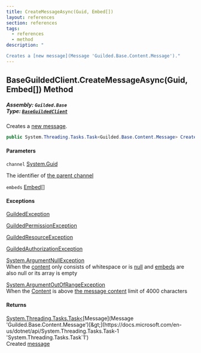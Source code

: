 ```yaml
---
title: CreateMessageAsync(Guid, Embed[])
layout: references
section: references
tags:
  - references
  - method
description: "

Creates a [new message](Message 'Guilded.Base.Content.Message')."
---
```


## BaseGuildedClient.CreateMessageAsync(Guid, Embed[]) Method
##### **Assembly:** `Guilded.Base`<br/>**Type:** [`BaseGuildedClient`](BaseGuildedClient 'Guilded.Base.BaseGuildedClient')

Creates a [new message](Message 'Guilded.Base.Content.Message').

```csharp
public System.Threading.Tasks.Task<Guilded.Base.Content.Message> CreateMessageAsync(Guid channel, params Guilded.Base.Embeds.Embed[] embeds);
```
#### Parameters

<a name='Guilded.Base.BaseGuildedClient.CreateMessageAsync(Guid,Guilded.Base.Embeds.Embed[]).channel'></a>

`channel` [System.Guid](https://docs.microsoft.com/en-us/dotnet/api/System.Guid 'System.Guid')

The identifier of [the parent channel](ServerChannel 'Guilded.Base.Servers.ServerChannel')

<a name='Guilded.Base.BaseGuildedClient.CreateMessageAsync(Guid,Guilded.Base.Embeds.Embed[]).embeds'></a>

`embeds` [Embed](Embed 'Guilded.Base.Embeds.Embed')[[]](https://docs.microsoft.com/en-us/dotnet/api/System.Array 'System.Array')

#### Exceptions

[GuildedException](GuildedException 'Guilded.Base.GuildedException')

[GuildedPermissionException](GuildedPermissionException 'Guilded.Base.GuildedPermissionException')

[GuildedResourceException](GuildedResourceException 'Guilded.Base.GuildedResourceException')

[GuildedAuthorizationException](GuildedAuthorizationException 'Guilded.Base.GuildedAuthorizationException')

[System.ArgumentNullException](https://docs.microsoft.com/en-us/dotnet/api/System.ArgumentNullException 'System.ArgumentNullException')  
When the [content](MessageContent.Content 'Guilded.Base.Content.MessageContent.Content') only consists of whitespace or is [null](https://docs.microsoft.com/en-us/dotnet/csharp/language-reference/keywords/null 'https://docs.microsoft.com/en-us/dotnet/csharp/language-reference/keywords/null') and [embeds](MessageContent.Embeds 'Guilded.Base.Content.MessageContent.Embeds') are also null or its array is empty

[System.ArgumentOutOfRangeException](https://docs.microsoft.com/en-us/dotnet/api/System.ArgumentOutOfRangeException 'System.ArgumentOutOfRangeException')  
When the [Content](Message.Content 'Guilded.Base.Content.Message.Content') is above [the message content](Message.Content 'Guilded.Base.Content.Message.Content') limit of 4000 characters

#### Returns
[System.Threading.Tasks.Task&lt;](https://docs.microsoft.com/en-us/dotnet/api/System.Threading.Tasks.Task-1 'System.Threading.Tasks.Task`1')[Message](Message 'Guilded.Base.Content.Message')[&gt;](https://docs.microsoft.com/en-us/dotnet/api/System.Threading.Tasks.Task-1 'System.Threading.Tasks.Task`1')  
Created [message](Message 'Guilded.Base.Content.Message')